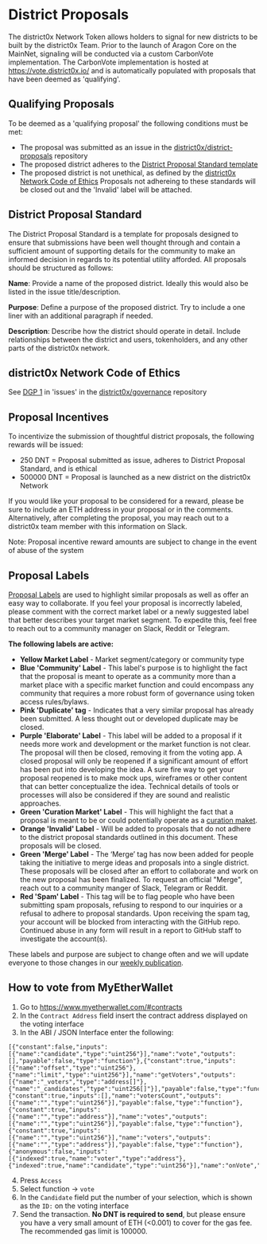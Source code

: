 # District Proposals
The district0x Network Token allows holders to signal for new districts to be built by the district0x Team. Prior to the launch of Aragon Core on the MainNet, signaling will be conducted via a custom CarbonVote implementation. The CarbonVote implementation is hosted at https://vote.district0x.io/ and is automatically populated with proposals that have been deemed as 'qualifying'.

## Qualifying Proposals
To be deemed as a 'qualifying proposal' the following conditions must be met:
* The proposal was submitted as an issue in the [district0x/district-proposals](https://github.com/district0x/district-proposals) repository
* The proposed district adheres to the [District Proposal Standard template](#district-proposal-standard)
* The proposed district is not unethical, as defined by the [district0x Network Code of Ethics](#district0x-network-code-of-ethics)
Proposals not adhereing to these standards will be closed out and the 'Invalid' label will be attached. 

## District Proposal Standard
The District Proposal Standard is a template for proposals designed to ensure that submissions have been well thought through and contain a sufficient amount of supporting details for the community to make an informed decision in regards to its potential utility afforded. All proposals should be structured as follows:

**Name**: Provide a name of the proposed district. Ideally this would also be listed in the issue title/description.

**Purpose**: Define a purpose of the proposed district. Try to include a one liner with an additional paragraph if needed.

**Description**: Describe how the district should operate in detail. Include relationships between the district and users, tokenholders, and any other parts of the district0x network.

## district0x Network Code of Ethics
See [DGP 1](https://github.com/district0x/governance/issues/1) in 'issues' in the [district0x/governance](https://github.com/district0x/governance/) repository

## Proposal Incentives
To incentivize the submission of thoughtful district proposals, the following rewards will be issued:
* 250   DNT = Proposal submitted as issue, adheres to District Proposal Standard, and is ethical
* 500000 DNT = Proposal is launched as a new district on the district0x Network

If you would like your proposal to be considered for a reward, please be sure to include an ETH address in your proposal or in the comments. Alternatively, after completing the proposal, you may reach out to a district0x team member with this information on Slack.

Note: Proposal incentive reward amounts are subject to change in the event of abuse of the system

## Proposal Labels
[Proposal Labels](https://github.com/district0x/district-proposals/labels) are used to highlight similar proposals as well as offer an easy way to collaborate. If you feel your proposal is incorrectly labeled, please comment with the correct market label or a newly suggested label that better describes your target market segment. To expedite this, feel free to reach out to a community manager on Slack, Reddit or Telegram.

**The following labels are active:**
* **Yellow Market Label** - Market segment/category or community type
* **Blue 'Community' Label** - This label's purpose is to highlight the fact that the proposal is meant to operate as a community more than a market place with a specific market function and could encompass any community that requires a more robust form of governance using token access rules/bylaws. 
* **Pink 'Duplicate' tag** - Indicates that a very similar proposal has already been submitted. A less thought out or developed duplicate may be closed.
* **Purple 'Elaborate' Label** - This label will be added to a proposal if it needs more work and development or the market function is not clear. The proposal will then be closed, removing it from the voting app. A closed proposal will only be reopened if a significant amount of effort has been put into developing the idea. A sure fire way to get your proposal reopened is to make mock ups, wireframes or other content that can better conceptualize the idea. Technical details of tools or processes will also be considered if they are sound and realistic approaches.
* **Green 'Curation Market' Label** - This will highlight the fact that a proposal is meant to be or could potentially operate as a [curation maket](https://medium.com/@simondlr/introducing-curation-markets-trade-popularity-of-memes-information-with-code-70bf6fed9881).
* **Orange 'Invalid' Label** - Will be added to proposals that do not adhere to the district proposal standards outlined in this document. These proposals will be closed.
* **Green 'Merge' Label** - The ‘Merge’ tag has now been added for people taking the initiative to merge ideas and proposals into a single district. These proposals will be closed after an effort to collaborate and work on the new proposal has been finalized. To request an official "Merge", reach out to a community manger of Slack, Telegram or Reddit.
* **Red 'Spam' Label** - This tag will be to flag people who have been submitting spam proposals, refusing to respond to our inquiries or a refusal to adhere to proposal standards. Upon receiving the spam tag, your account will be blocked from interacting with the GitHub repo. Continued abuse in any form will result in a report to GitHub staff to investigate the account(s).

These labels and purpose are subject to change often and we will update everyone to those changes in our [weekly publication](https://blog.district0x.io/).

## How to vote from MyEtherWallet
1. Go to https://www.myetherwallet.com/#contracts
2. In the `Contract Address` field insert the contract address displayed on the voting interface
3. In the ABI / JSON Interface enter the following:
```
[{"constant":false,"inputs":[{"name":"candidate","type":"uint256"}],"name":"vote","outputs":[],"payable":false,"type":"function"},{"constant":true,"inputs":[{"name":"offset","type":"uint256"},{"name":"limit","type":"uint256"}],"name":"getVoters","outputs":[{"name":"_voters","type":"address[]"},{"name":"_candidates","type":"uint256[]"}],"payable":false,"type":"function"},{"constant":true,"inputs":[],"name":"votersCount","outputs":[{"name":"","type":"uint256"}],"payable":false,"type":"function"},{"constant":true,"inputs":[{"name":"","type":"address"}],"name":"votes","outputs":[{"name":"","type":"uint256"}],"payable":false,"type":"function"},{"constant":true,"inputs":[{"name":"","type":"uint256"}],"name":"voters","outputs":[{"name":"","type":"address"}],"payable":false,"type":"function"},{"anonymous":false,"inputs":[{"indexed":true,"name":"voter","type":"address"},{"indexed":true,"name":"candidate","type":"uint256"}],"name":"onVote","type":"event"}]
```
4. Press `Access`
5. Select function -> `vote`
6. In the `Candidate` field put the number of your selection, which is shown as the `ID:` on the voting interface
7. Send the transaction. **No DNT is required to send**, but please ensure you have a very small amount of ETH (<0.001) to cover for the gas fee. The recommended gas limit is 100000.
